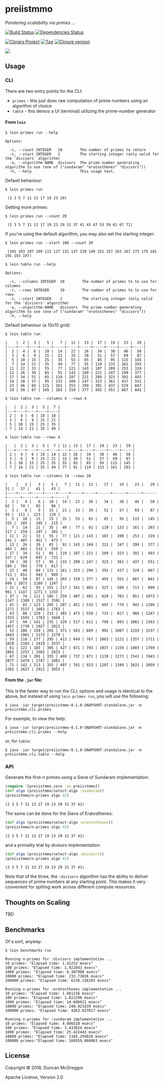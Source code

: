 # preiistmmo

*Pondering scalability via primes ...*

[![Build Status][travis-badge]][travis]
[![Dependencies Status][deps-badge]][travis]

[![Clojars Project][clojars-badge]][clojars]
[![Tag][tag-badge]][tag]
[![Clojure version][clojure-v]](project.clj)

[![][logo]][logo-large]


## Usage


### CLI

There are two entry points for the CLI:
* `primes` - this just does raw computation of prime numbers using an algorithm
  of choice
* `table` - this demos a UI (terminal) utilizing the prime-number generator


#### From `lein`

```
$ lein primes run --help
```
```
Options:

  -c, --count INTEGER   10        The number of primes to return
  -s, --start INTEGER   2         The starting integer (only valid for the 'divisors' algorithm)
  -a, --algorithm NAME  divisors  The prime number generating algorithm to use (one of ["sundaram" "eratosthenes" "divisors"])
  -h, --help                      This usage text.
```

Default behaviour:

```
$ lein primes run
```
```
 (2 3 5 7 11 13 17 19 23 29)
```

Getting more primes:

```
$ lein primes run --count 20
```
```
 (2 3 5 7 11 13 17 19 23 29 31 37 41 43 47 53 59 61 67 71)
```

If you're using the default algorithm, you may also set the starting integer:

```
$ lein primes run --start 100 --count 20
```
```
 (101 103 107 109 113 127 131 137 139 149 151 157 163 167 173 179 181 191 193 197)
```

```
$ lein table run --help
```
```
Options:

  -c, --columns INTEGER  10        The number of primes to to use for columns
  -r, --rows INTEGER     10        The number of primes to to use for rows
  -s, --start INTEGER    2         The starting integer (only valid for the 'divisors' algorithm)
  -a, --algorithm NAME   divisors  The prime number generating algorithm to use (one of ["sundaram" "eratosthenes" "divisors"])
  -h, --help
```

Default behaviour (a 10x10 grid):

```
$ lein table run
```
```
|    |  2 |  3 |   5 |   7 |  11 |  13 |  17 |  19 |  23 |  29 |
|----+----+----+-----+-----+-----+-----+-----+-----+-----+-----|
|  2 |  4 |  6 |  10 |  14 |  22 |  26 |  34 |  38 |  46 |  58 |
|  3 |  6 |  9 |  15 |  21 |  33 |  39 |  51 |  57 |  69 |  87 |
|  5 | 10 | 15 |  25 |  35 |  55 |  65 |  85 |  95 | 115 | 145 |
|  7 | 14 | 21 |  35 |  49 |  77 |  91 | 119 | 133 | 161 | 203 |
| 11 | 22 | 33 |  55 |  77 | 121 | 143 | 187 | 209 | 253 | 319 |
| 13 | 26 | 39 |  65 |  91 | 143 | 169 | 221 | 247 | 299 | 377 |
| 17 | 34 | 51 |  85 | 119 | 187 | 221 | 289 | 323 | 391 | 493 |
| 19 | 38 | 57 |  95 | 133 | 209 | 247 | 323 | 361 | 437 | 551 |
| 23 | 46 | 69 | 115 | 161 | 253 | 299 | 391 | 437 | 529 | 667 |
| 29 | 58 | 87 | 145 | 203 | 319 | 377 | 493 | 551 | 667 | 841 |
```
```
$ lein table run --columns 4 --rows 4
```
```
|   |  2 |  3 |  5 |  7 |
|---+----+----+----+----|
| 2 |  4 |  6 | 10 | 14 |
| 3 |  6 |  9 | 15 | 21 |
| 5 | 10 | 15 | 25 | 35 |
| 7 | 14 | 21 | 35 | 49 |
```
```
$ lein table run --rows 4
```
```
|   |  2 |  3 |  5 |  7 | 11 | 13 |  17 |  19 |  23 |  29 |
|---+----+----+----+----+----+----+-----+-----+-----+-----|
| 2 |  4 |  6 | 10 | 14 | 22 | 26 |  34 |  38 |  46 |  58 |
| 3 |  6 |  9 | 15 | 21 | 33 | 39 |  51 |  57 |  69 |  87 |
| 5 | 10 | 15 | 25 | 35 | 55 | 65 |  85 |  95 | 115 | 145 |
| 7 | 14 | 21 | 35 | 49 | 77 | 91 | 119 | 133 | 161 | 203 |
```
```
$ lein table run --columns 14 --rows 20
```
```
|    |   2 |   3 |   5 |   7 |  11 |  13 |   17 |   19 |   23 |   29 |   31 |   37 |   41 |   43 |
|----+-----+-----+-----+-----+-----+-----+------+------+------+------+------+------+------+------|
|  2 |   4 |   6 |  10 |  14 |  22 |  26 |   34 |   38 |   46 |   58 |   62 |   74 |   82 |   86 |
|  3 |   6 |   9 |  15 |  21 |  33 |  39 |   51 |   57 |   69 |   87 |   93 |  111 |  123 |  129 |
|  5 |  10 |  15 |  25 |  35 |  55 |  65 |   85 |   95 |  115 |  145 |  155 |  185 |  205 |  215 |
|  7 |  14 |  21 |  35 |  49 |  77 |  91 |  119 |  133 |  161 |  203 |  217 |  259 |  287 |  301 |
| 11 |  22 |  33 |  55 |  77 | 121 | 143 |  187 |  209 |  253 |  319 |  341 |  407 |  451 |  473 |
| 13 |  26 |  39 |  65 |  91 | 143 | 169 |  221 |  247 |  299 |  377 |  403 |  481 |  533 |  559 |
| 17 |  34 |  51 |  85 | 119 | 187 | 221 |  289 |  323 |  391 |  493 |  527 |  629 |  697 |  731 |
| 19 |  38 |  57 |  95 | 133 | 209 | 247 |  323 |  361 |  437 |  551 |  589 |  703 |  779 |  817 |
| 23 |  46 |  69 | 115 | 161 | 253 | 299 |  391 |  437 |  529 |  667 |  713 |  851 |  943 |  989 |
| 29 |  58 |  87 | 145 | 203 | 319 | 377 |  493 |  551 |  667 |  841 |  899 | 1073 | 1189 | 1247 |
| 31 |  62 |  93 | 155 | 217 | 341 | 403 |  527 |  589 |  713 |  899 |  961 | 1147 | 1271 | 1333 |
| 37 |  74 | 111 | 185 | 259 | 407 | 481 |  629 |  703 |  851 | 1073 | 1147 | 1369 | 1517 | 1591 |
| 41 |  82 | 123 | 205 | 287 | 451 | 533 |  697 |  779 |  943 | 1189 | 1271 | 1517 | 1681 | 1763 |
| 43 |  86 | 129 | 215 | 301 | 473 | 559 |  731 |  817 |  989 | 1247 | 1333 | 1591 | 1763 | 1849 |
| 47 |  94 | 141 | 235 | 329 | 517 | 611 |  799 |  893 | 1081 | 1363 | 1457 | 1739 | 1927 | 2021 |
| 53 | 106 | 159 | 265 | 371 | 583 | 689 |  901 | 1007 | 1219 | 1537 | 1643 | 1961 | 2173 | 2279 |
| 59 | 118 | 177 | 295 | 413 | 649 | 767 | 1003 | 1121 | 1357 | 1711 | 1829 | 2183 | 2419 | 2537 |
| 61 | 122 | 183 | 305 | 427 | 671 | 793 | 1037 | 1159 | 1403 | 1769 | 1891 | 2257 | 2501 | 2623 |
| 67 | 134 | 201 | 335 | 469 | 737 | 871 | 1139 | 1273 | 1541 | 1943 | 2077 | 2479 | 2747 | 2881 |
| 71 | 142 | 213 | 355 | 497 | 781 | 923 | 1207 | 1349 | 1633 | 2059 | 2201 | 2627 | 2911 | 3053 |
```


#### From the `.jar` file:

This is the faster way to run the CLI; options and usage is identical to the
above, but instead of using `lein primes run`, you will use the following:

```
$ java -jar target/preiistmmo-0.1.0-SNAPSHOT-standalone.jar -m preiistmmo.cli.primes
```

For example, to view the help:
```
$ java -jar target/preiistmmo-0.1.0-SNAPSHOT-standalone.jar -m preiistmmo.cli.primes --help
```

or, for `table`:

```
$ java -jar target/preiistmmo-0.1.0-SNAPSHOT-standalone.jar -m preiistmmo.cli.table --help
```


### API

Generate the first-n primes using a Sieve of Sundaram implementation:

```clj
(require '[preiistmmo.core :as preiistmmo])
(def algo (preiistmmo/select-algo :sundaram))
(preiistmmo/n-primes algo 42)
```
```
(2 3 5 7 11 13 17 19 23 29 31 37 41)
```

The same can be done for the Sieve of Eratosthenes:

```clj
(def algo (preiistmmo/select-algo :eratosthenes))
(preiistmmo/n-primes algo 42)
```
```
(2 3 5 7 11 13 17 19 23 29 31 37 41)
```

and a primality trial by divisors implementation:

```clj
(def algo (preiistmmo/select-algo :divisors))
(preiistmmo/n-primes algo 42)
```
```
(2 3 5 7 11 13 17 19 23 29 31 37 41)
```

Note that of the three, the `:divisors` algorithm has the ability to deliver
sequences of prime numbers at any starting point. This makes it very convenient
for spliting work across different compute resources.


## Thoughts on Scaling

TBD


## Benchmarks

Of a sort, anyway:

```
$ lein benchmarks run
```
```
Running n-primes for :divisors implementation ...
10 primes: "Elapsed time: 1.41252 msecs"
100 primes: "Elapsed time: 1.922843 msecs"
1000 primes: "Elapsed time: 8.307988 msecs"
10000 primes: "Elapsed time: 233.71016 msecs"
100000 primes: "Elapsed time: 6136.338203 msecs"

Running n-primes for :eratosthenes implementation ...
10 primes: "Elapsed time: 1.661216 msecs"
100 primes: "Elapsed time: 1.822298 msecs"
1000 primes: "Elapsed time: 14.686621 msecs"
10000 primes: "Elapsed time: 240.921639 msecs"
100000 primes: "Elapsed time: 4363.927017 msecs"

Running n-primes for :sundaram implementation ...
10 primes: "Elapsed time: 4.086518 msecs"
100 primes: "Elapsed time: 3.433624 msecs"
1000 primes: "Elapsed time: 25.422443 msecs"
10000 primes: "Elapsed time: 1165.294828 msecs"
100000 primes:"Elapsed time: 166559.860863 msecs"
```


## License

Copyright © 2018, Duncan McGreggor

Apache License, Version 2.0


<!-- Named page links below: /-->

[logo]: https://avatars0.githubusercontent.com/u/24504053?s=200&v=4
[logo-large]: https://avatars0.githubusercontent.com/u/24504053?v=4
[travis]: https://travis-ci.org/calyau/preiistmmo
[travis-badge]: https://travis-ci.org/calyau/preiistmmo.png?branch=master
[deps-badge]: https://img.shields.io/badge/deps%20check-passing-brightgreen.svg
[tag-badge]: https://img.shields.io/github/tag/calyau/preiistmmo.svg
[tag]: https://github.com/calyau/preiistmmo/tags
[clojure-v]: https://img.shields.io/badge/clojure-1.10.0-blue.svg
[clojars]: https://clojars.org/calyau/preiistmmo
[clojars-badge]: https://img.shields.io/clojars/v/calyau/preiistmmo.svg
